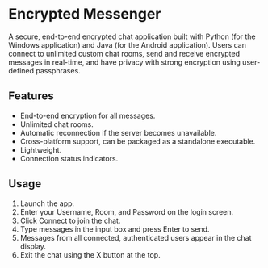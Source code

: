 # Encrypted Messenger

A secure, end-to-end encrypted chat application built with Python (for the Windows application) and Java (for the Android application).
Users can connect to unlimited custom chat rooms, send and receive encrypted messages in real-time, and have privacy with strong encryption using user-defined passphrases.

## Features
- End-to-end encryption for all messages.
- Unlimited chat rooms.
- Automatic reconnection if the server becomes unavailable.
- Cross-platform support, can be packaged as a standalone executable.
- Lightweight.
- Connection status indicators.

## Usage
1. Launch the app.
2. Enter your Username, Room, and Password on the login screen.
3. Click Connect to join the chat.
4. Type messages in the input box and press Enter to send.
5. Messages from all connected, authenticated users appear in the chat display.
6. Exit the chat using the X button at the top.
